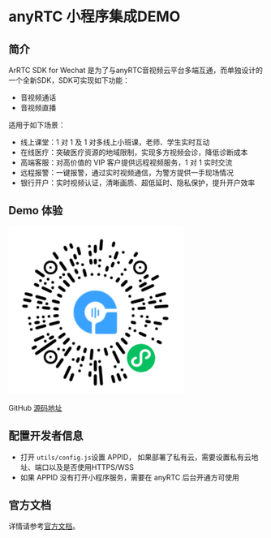 # anyRTC 小程序集成DEMO

## 简介
ArRTC SDK for Wechat 是为了与anyRTC音视频云平台多端互通，而单独设计的一个全新SDK，SDK可实现如下功能：

- 音视频通话
- 音视频直播


适用于如下场景：

- 线上课堂：1 对 1 及 1 对多线上小班课，老师、学生实时互动
- 在线医疗：突破医疗资源的地域限制，实现多方视频会诊，降低诊断成本
- 高端客服：对高价值的 VIP 客户提供远程视频服务，1 对 1 实时交流
- 远程报警：一键报警，通过实时视频通信，为警方提供一手现场情况
- 银行开户：实时视频认证，清晰画质、超低延时、隐私保护，提升开户效率

## Demo 体验

![Demo体验二维码](https://raw.githubusercontent.com/anyRTC/ArMiniappSDK/master/Docs/docs/assets/demo_qrcode.png)

GitHub [源码地址](https://github.com/anyRTC/ArMiniappSDK)


## 配置开发者信息

- 打开 `utils/config.js`设置 APPID， 如果部署了私有云，需要设置私有云地址、端口以及是否使用HTTPS/WSS
- 如果 APPID 没有打开小程序服务，需要在 anyRTC 后台开通方可使用


## 官方文档

详情请参考[官方文档](https://docs.anyrtc.io/rtc-miniapp/docs/)。
